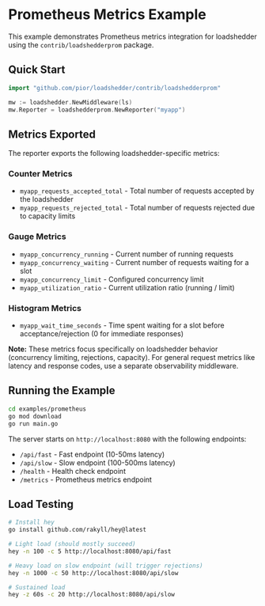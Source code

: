 # Prometheus Metrics Example

This example demonstrates Prometheus metrics integration for loadshedder using the `contrib/loadshedderprom` package.

## Quick Start

```go
import "github.com/pior/loadshedder/contrib/loadshedderprom"

mw := loadshedder.NewMiddleware(ls)
mw.Reporter = loadshedderprom.NewReporter("myapp")
```

## Metrics Exported

The reporter exports the following loadshedder-specific metrics:

### Counter Metrics
- `myapp_requests_accepted_total` - Total number of requests accepted by the loadshedder
- `myapp_requests_rejected_total` - Total number of requests rejected due to capacity limits

### Gauge Metrics
- `myapp_concurrency_running` - Current number of running requests
- `myapp_concurrency_waiting` - Current number of requests waiting for a slot
- `myapp_concurrency_limit` - Configured concurrency limit
- `myapp_utilization_ratio` - Current utilization ratio (running / limit)

### Histogram Metrics
- `myapp_wait_time_seconds` - Time spent waiting for a slot before acceptance/rejection (0 for immediate responses)

**Note:** These metrics focus specifically on loadshedder behavior (concurrency limiting, rejections, capacity). For general request metrics like latency and response codes, use a separate observability middleware.

## Running the Example

```bash
cd examples/prometheus
go mod download
go run main.go
```

The server starts on `http://localhost:8080` with the following endpoints:

- `/api/fast` - Fast endpoint (10-50ms latency)
- `/api/slow` - Slow endpoint (100-500ms latency)
- `/health` - Health check endpoint
- `/metrics` - Prometheus metrics endpoint

## Load Testing

```bash
# Install hey
go install github.com/rakyll/hey@latest

# Light load (should mostly succeed)
hey -n 100 -c 5 http://localhost:8080/api/fast

# Heavy load on slow endpoint (will trigger rejections)
hey -n 1000 -c 50 http://localhost:8080/api/slow

# Sustained load
hey -z 60s -c 20 http://localhost:8080/api/slow
```
